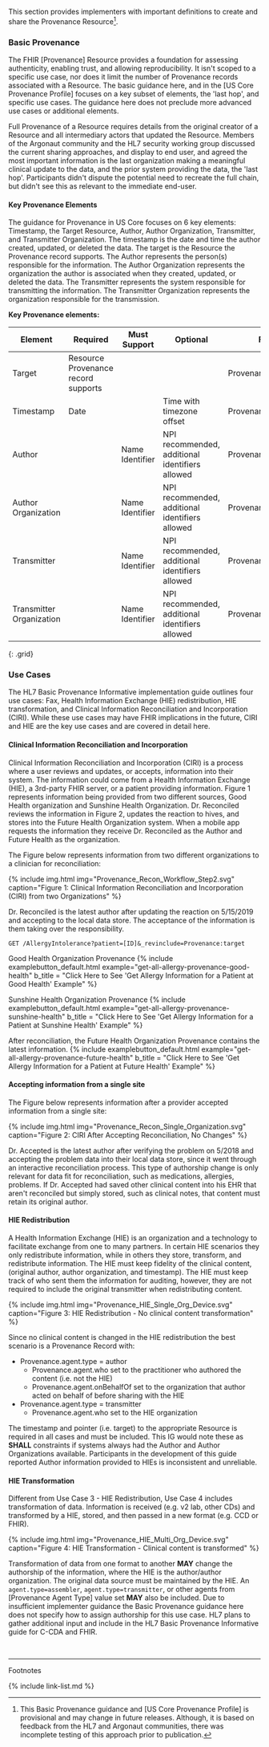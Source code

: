 
​This section provides implementers with important definitions to create and share the Provenance Resource[^1].

### Basic Provenance

The FHIR [Provenance] Resource provides a foundation for assessing authenticity, enabling trust, and allowing reproducibility. It isn't scoped to a specific use case, nor does it limit the number of Provenance records associated with a Resource. The basic guidance here, and in the [US Core Provenance Profile] focuses on a key subset of elements, the 'last hop', and specific use cases. The guidance here does not preclude more advanced use cases or additional elements.

Full Provenance of a Resource requires details from the original creator of a Resource and all intermediary actors that updated the Resource. Members of the Argonaut community and the HL7 security working group discussed the current sharing approaches, and display to end user, and agreed the most important information is the last organization making a meaningful clinical update to the data, and the prior system providing the data, the 'last hop'.  Participants didn't dispute the potential need to recreate the full chain, but didn't see this as relevant to the immediate end-user.

#### Key Provenance Elements

The guidance for Provenance in US Core focuses on 6 key elements: Timestamp, the Target Resource, Author, Author Organization, Transmitter, and Transmitter Organization. The timestamp is the date and time the author created, updated, or deleted the data. The target is the Resource the Provenance record supports. The Author represents the person(s) responsible for the information. The Author Organization represents the organization the author is associated when they created, updated, or deleted the data. The Transmitter represents the system responsible for transmitting the information. The Transmitter Organization represents the organization responsible for the transmission.

**Key Provenance elements:**

Element | Required | Must Support |Optional| FHIR Element|
---|---|---|---|---
Target | Resource Provenance <br>record supports | | | Provenance.target
Timestamp | Date | | Time with timezone offset | Provenance.recorded
Author | | Name<br>Identifier | NPI recommended, additional identifiers allowed| Provenance.agent.who
Author Organization | | Name<br>Identifier  | NPI recommended, additional identifiers allowed |Provenance.agent.onBehalfOf
Transmitter | | Name<br>Identifier | NPI recommended, additional identifiers allowed| Provenance.agent.who
Transmitter Organization | | Name<br>Identifier  | NPI recommended, additional identifiers allowed |Provenance.agent.onBehalfOf
{: .grid}

### Use Cases

The HL7 Basic Provenance Informative implementation guide outlines four use cases: Fax, Health Information Exchange (HIE) redistribution, HIE transformation, and Clinical Information Reconciliation and Incorporation (CIRI). While these use cases may have FHIR implications in the future, CIRI and HIE are the key use cases and are covered in detail here.

#### Clinical Information Reconciliation and Incorporation

Clinical Information Reconciliation and Incorporation (CIRI) is a process where a user reviews and updates, or accepts, information into their system. The information could come from a Health Information Exchange (HIE), a 3rd-party FHIR server, or a patient providing information. Figure 1 represents information being provided from two different sources, Good Health organization and Sunshine Health Organization. Dr. Reconciled reviews the information in Figure 2, updates the reaction to hives, and stores into the Future Health Organization system. When a mobile app requests the information they receive Dr. Reconciled as the Author and Future Health as the organization.  

The Figure below represents information from two different organizations to a clinician for reconciliation:

{% include img.html img="Provenance_Recon_Workflow_Step2.svg" caption="Figure 1: Clinical Information Reconciliation and Incorporation (CIRI) from two Organizations" %}

 Dr. Reconciled is the latest author after updating the reaction on 5/15/2019 and accepting to the local data store. The acceptance of the information is them taking over the responsibility.

 `GET /AllergyIntolerance?patient=[ID]&_revinclude=Provenance:target`

Good Health Organization Provenance
{% include examplebutton_default.html example="get-all-allergy-provenance-good-health" b_title = "Click Here to See 'Get Allergy Information for a Patient at Good Health' Example" %}

Sunshine Health Organization Provenance
{% include examplebutton_default.html example="get-all-allergy-provenance-sunshine-health" b_title = "Click Here to See 'Get Allergy Information for a Patient at Sunshine Health' Example" %}

After reconciliation, the Future Health Organization Provenance contains the latest information.
{% include examplebutton_default.html example="get-all-allergy-provenance-future-health" b_title = "Click Here to See 'Get Allergy Information for a Patient at Future Health' Example" %}

#### Accepting information from a single site

The Figure below represents information after a provider accepted information from a single site:

{% include img.html img="Provenance_Recon_Single_Organization.svg" caption="Figure 2: CIRI After Accepting Reconciliation, No Changes" %}

Dr. Accepted is the latest author after verifying the problem on 5/2018 and accepting the problem data into their local data store, since it went through an interactive reconciliation process. This type of authorship change is only relevant for data fit for reconciliation, such as medications, allergies, problems. If Dr. Accepted had saved other clinical content into his EHR that aren't reconciled but simply stored, such as clinical notes, that content must retain its original author.

#### HIE Redistribution

A Health Information Exchange (HIE) is an organization and a technology to facilitate exchange from one to many partners. In certain HIE scenarios they only redistribute information, while in others they store, transform, and redistribute information. The HIE must keep fidelity of the clinical content, (original author, author organization, and timestamp). The HIE must keep track of who sent them the information for auditing, however, they are not required to include the original transmitter when redistributing content.

{% include img.html img="Provenance_HIE_Single_Org_Device.svg" caption="Figure 3: HIE Redistribution - No clinical content transformation" %}

Since no clinical content is changed in the HIE redistribution the best scenario is a Provenance Record with:
- Provenance.agent.type = author
  - Provenance.agent.who set to the practitioner who authored the content (i.e. not the HIE)
  - Provenance.agent.onBehalfOf set to the organization that author acted on behalf of before sharing with the HIE
- Provenance.agent.type = transmitter
  - Provenance.agent.who set to the HIE organization

 The timestamp and pointer (i.e. target) to the appropriate Resource is required in all cases and must be included. This IG would note these as **SHALL** constraints if systems always had the Author and Author Organizations available. Participants in the development of this guide reported Author information provided to HIEs is inconsistent and unreliable.  


#### HIE Transformation

Different from Use Case 3 - HIE Redistribution, Use Case 4 includes transformation of data. Information is received (e.g. v2 lab, other CDs) and transformed by a HIE, stored, and then passed in a new format (e.g. CCD or FHIR).

{% include img.html img="Provenance_HIE_Multi_Org_Device.svg" caption="Figure 4: HIE Transformation - Clinical content is transformed" %}

Transformation of data from one format to another **MAY** change the authorship of the information, where the HIE is the author/author organization. The original data source must be maintained by the HIE. An `agent.type=assembler`, `agent.type=transmitter`, or other agents from [Provenance Agent Type] value set **MAY** also be included. Due to insufficient implementer guidance the Basic Provenance guidance here does not specify how to assign authorship for this use case. HL7 plans to gather additional input and include in the HL7 Basic Provenance Informative guide for C-CDA and FHIR.

<br />

---
Footnotes

[^1]: This Basic Provenance guidance and [US Core Provenance Profile] is provisional and may change in future releases. Although, it is based on feedback from the HL7 and Argonaut communities, there was incomplete testing of this approach prior to publication.

{% include link-list.md %}
